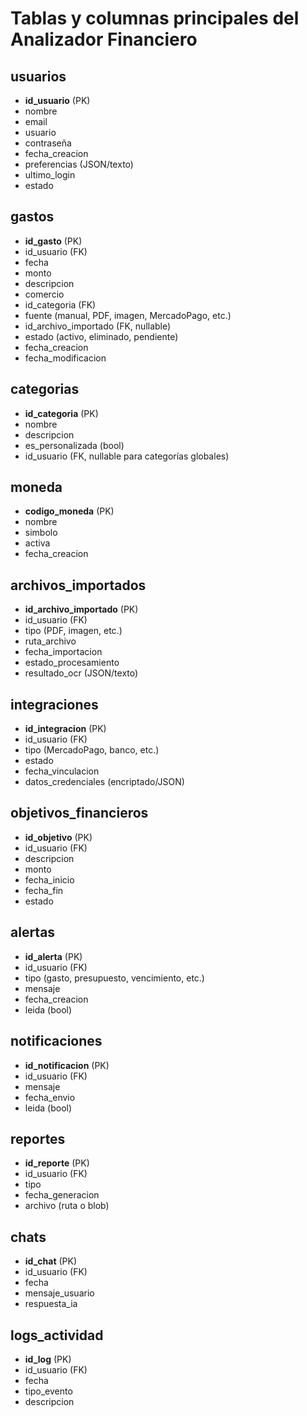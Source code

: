 # Tablas y columnas principales del Analizador Financiero

## usuarios
- **id_usuario** (PK)
- nombre
- email
- usuario
- contraseña
- fecha_creacion
- preferencias (JSON/texto)
- ultimo_login
- estado

## gastos
- **id_gasto** (PK)
- id_usuario (FK)
- fecha
- monto
- descripcion
- comercio
- id_categoria (FK)
- fuente (manual, PDF, imagen, MercadoPago, etc.)
- id_archivo_importado (FK, nullable)
- estado (activo, eliminado, pendiente)
- fecha_creacion
- fecha_modificacion

## categorias
- **id_categoria** (PK)
- nombre
- descripcion
- es_personalizada (bool)
- id_usuario (FK, nullable para categorías globales)

## moneda
- **codigo_moneda** (PK)
- nombre
- simbolo
- activa
- fecha_creacion

## archivos_importados
- **id_archivo_importado** (PK)
- id_usuario (FK)
- tipo (PDF, imagen, etc.)
- ruta_archivo
- fecha_importacion
- estado_procesamiento
- resultado_ocr (JSON/texto)

## integraciones
- **id_integracion** (PK)
- id_usuario (FK)
- tipo (MercadoPago, banco, etc.)
- estado
- fecha_vinculacion
- datos_credenciales (encriptado/JSON)

## objetivos_financieros
- **id_objetivo** (PK)
- id_usuario (FK)
- descripcion
- monto
- fecha_inicio
- fecha_fin
- estado

## alertas
- **id_alerta** (PK)
- id_usuario (FK)
- tipo (gasto, presupuesto, vencimiento, etc.)
- mensaje
- fecha_creacion
- leida (bool)

## notificaciones
- **id_notificacion** (PK)
- id_usuario (FK)
- mensaje
- fecha_envio
- leida (bool)

## reportes
- **id_reporte** (PK)
- id_usuario (FK)
- tipo
- fecha_generacion
- archivo (ruta o blob)

## chats
- **id_chat** (PK)
- id_usuario (FK)
- fecha
- mensaje_usuario
- respuesta_ia

## logs_actividad
- **id_log** (PK)
- id_usuario (FK)
- fecha
- tipo_evento
- descripcion
